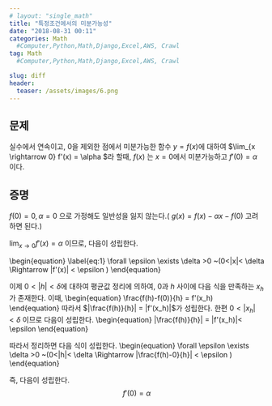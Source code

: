 ```yaml
---
# layout: "single_math"
title: "특정조건에서의 미분가능성"
date: "2018-08-31 00:11"
categories: Math
  #Computer,Python,Math,Django,Excel,AWS, Crawl
tag: Math
  #Computer,Python,Math,Django,Excel,AWS, Crawl

slug: diff
header:
  teaser: /assets/images/6.png
---
```


## 문제
실수에서 연속이고, $0$을 제외한 점에서 미분가능한 함수 $y=f(x)$에 대하여
$\lim_{x \rightarrow 0} f'(x) = \alpha $라 할때, 
$f(x)$ 는 $x=0$에서 미분가능하고 $f'(0)= \alpha$ 이다.

## 증명
$f(0)=0 , \alpha = 0$ 으로 가정해도 일반성을 잃지 않는다.(
$g(x)=f(x)-\alpha x -f(0)$ 고려하면 된다.)

$\lim_{x \rightarrow 0} f'(x) = \alpha$ 이므로, 다음이 성립한다.

\begin{equation} \label{eq:1}
\forall \epsilon  \exists \delta >0 ~(0<|x|< \delta   \Rightarrow |f'(x)| < \epsilon )
\end{equation}

이제 $0<|h|< \delta$에 대하여 평균값 정리에 의하여, $0$과 $h$ 사이에 다음 식을 만족하는 $x_h$가 존재한다. 이때, 
\begin{equation}
    \frac{f(h)-f(0)}{h} = f'(x_h)
\end{equation}
따라서 $|\frac{f(h)}{h}| = |f'(x_h)|$가 성립한다.
한편 $0<|x_h|<\delta$ 이므로 다음이 성립한다.
\begin{equation}
    |\frac{f(h)}{h}| = |f'(x_h)|< \epsilon
\end{equation}

따라서 정리하면 다음 식이 성립한다.
\begin{equation}
    \forall \epsilon  \exists \delta >0 ~(0<|h|< \delta   \Rightarrow |\frac{f(h)-0}{h}| < \epsilon )
\end{equation}

즉, 다음이 성립한다. 
$$f'(0)=\alpha$$
